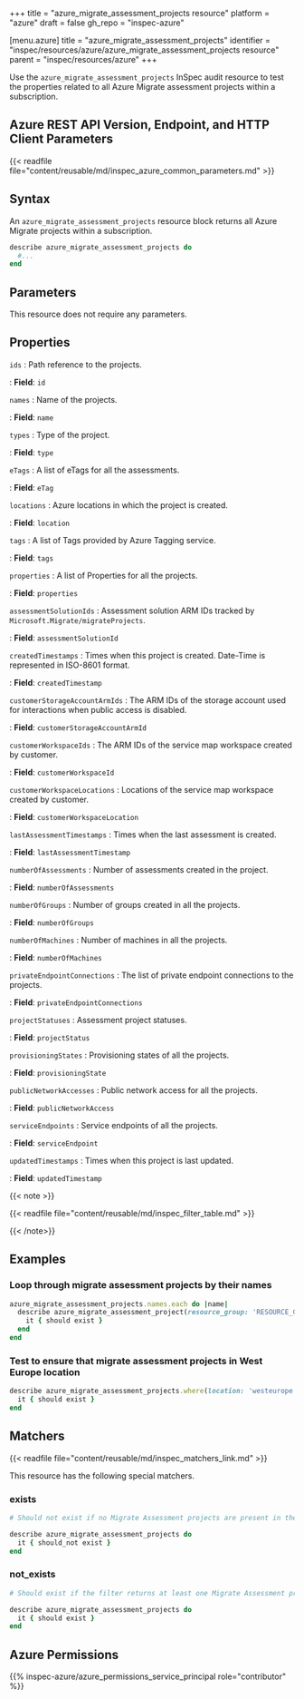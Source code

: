+++
title = "azure_migrate_assessment_projects resource"
platform = "azure"
draft = false
gh_repo = "inspec-azure"

[menu.azure]
title = "azure_migrate_assessment_projects"
identifier = "inspec/resources/azure/azure_migrate_assessment_projects resource"
parent = "inspec/resources/azure"
+++

Use the `azure_migrate_assessment_projects` InSpec audit resource to test the properties related to all Azure Migrate assessment projects within a subscription.

## Azure REST API Version, Endpoint, and HTTP Client Parameters

{{< readfile file="content/reusable/md/inspec_azure_common_parameters.md" >}}

## Syntax

An `azure_migrate_assessment_projects` resource block returns all Azure Migrate projects within a subscription.

```ruby
describe azure_migrate_assessment_projects do
  #...
end
```

## Parameters

This resource does not require any parameters.

## Properties

`ids`
: Path reference to the projects.

: **Field**: `id`

`names`
: Name of the projects.

: **Field**: `name`

`types`
: Type of the project.

: **Field**: `type`

`eTags`
: A list of eTags for all the assessments.

: **Field**: `eTag`

`locations`
: Azure locations in which the project is created.

: **Field**: `location`

`tags`
: A list of Tags provided by Azure Tagging service.

: **Field**: `tags`

`properties`
: A list of Properties for all the projects.

: **Field**: `properties`

`assessmentSolutionIds`
: Assessment solution ARM IDs tracked by `Microsoft.Migrate/migrateProjects`.

: **Field**: `assessmentSolutionId`

`createdTimestamps`
: Times when this project is created. Date-Time is represented in ISO-8601 format.

: **Field**: `createdTimestamp`

`customerStorageAccountArmIds`
: The ARM IDs of the storage account used for interactions when public access is disabled.

: **Field**: `customerStorageAccountArmId`

`customerWorkspaceIds`
: The ARM IDs of the service map workspace created by customer.

: **Field**: `customerWorkspaceId`

`customerWorkspaceLocations`
: Locations of the service map workspace created by customer.

: **Field**: `customerWorkspaceLocation`

`lastAssessmentTimestamps`
: Times when the last assessment is created.

: **Field**: `lastAssessmentTimestamp`

`numberOfAssessments`
: Number of assessments created in the project.

: **Field**: `numberOfAssessments`

`numberOfGroups`
: Number of groups created in all the projects.

: **Field**: `numberOfGroups`

`numberOfMachines`
: Number of machines in all the projects.

: **Field**: `numberOfMachines`

`privateEndpointConnections`
: The list of private endpoint connections to the projects.

: **Field**: `privateEndpointConnections`

`projectStatuses`
: Assessment project statuses.

: **Field**: `projectStatus`

`provisioningStates`
: Provisioning states of all the projects.

: **Field**: `provisioningState`

`publicNetworkAccesses`
: Public network access for all the projects.

: **Field**: `publicNetworkAccess`

`serviceEndpoints`
: Service endpoints of all the projects.

: **Field**: `serviceEndpoint`

`updatedTimestamps`
: Times when this project is last updated.

: **Field**: `updatedTimestamp`

{{< note >}}

{{< readfile file="content/reusable/md/inspec_filter_table.md" >}}

{{< /note>}}

## Examples

### Loop through migrate assessment projects by their names

```ruby
azure_migrate_assessment_projects.names.each do |name|
  describe azure_migrate_assessment_project(resource_group: 'RESOURCE_GROUP', name: name) do
    it { should exist }
  end
end
```

### Test to ensure that migrate assessment projects in West Europe location

```ruby
describe azure_migrate_assessment_projects.where(location: 'westeurope') do
  it { should exist }
end
```

## Matchers

{{< readfile file="content/reusable/md/inspec_matchers_link.md" >}}

This resource has the following special matchers.

### exists

```ruby
# Should not exist if no Migrate Assessment projects are present in the subscription.

describe azure_migrate_assessment_projects do
  it { should_not exist }
end
```

### not_exists

```ruby
# Should exist if the filter returns at least one Migrate Assessment project in the subscription.

describe azure_migrate_assessment_projects do
  it { should exist }
end
```

## Azure Permissions

{{% inspec-azure/azure_permissions_service_principal role="contributor" %}}
